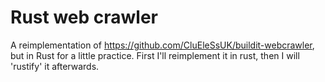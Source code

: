 # Rust web crawler

A reimplementation of https://github.com/CluEleSsUK/buildit-webcrawler, but in Rust for a little practice.
First I'll reimplement it in rust, then I will 'rustify' it afterwards.
